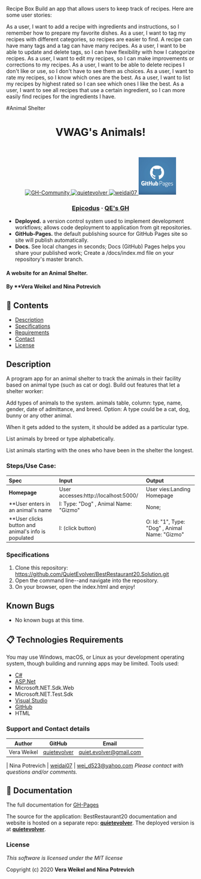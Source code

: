Recipe Box
Build an app that allows users to keep track of recipes. Here are some user stories:

As a user, I want to add a recipe with ingredients and instructions, so I remember how to prepare my favorite dishes.
As a user, I want to tag my recipes with different categories, so recipes are easier to find. A recipe can have many tags and a tag can have many recipes.
As a user, I want to be able to update and delete tags, so I can have flexibility with how I categorize recipes.
As a user, I want to edit my recipes, so I can make improvements or corrections to my recipes.
As a user, I want to be able to delete recipes I don't like or use, so I don't have to see them as choices.
As a user, I want to rate my recipes, so I know which ones are the best.
As a user, I want to list my recipes by highest rated so I can see which ones I like the best.
As a user, I want to see all recipes that use a certain ingredient, so I can more easily find recipes for the ingredients I have.

#Animal Shelter

<h1 align="center">VWAG's Animals!
  <a href="https://github.com/QuietEvolver/BestRestaurant20">     
  </a>
</h1>

<p align="center">
  <strong></strong><br>
</p>

<p align="center">

  <a href="https://github.blog/category/community/">
    <img src="https://github.blog/wp-content/uploads/2019/01/Community@2x.png" width=100px alt="GH-Community" />
  </a>
  <a href="https://github.com/quietevolver/BestRestaurant20.Solution.git">
    <img src="https://avatars2.githubusercontent.com/u/55602501?s=460&v=4" width=100px alt="quietevolver" />
  </a>
  <a href="ttps://github.com/potrebichka/RecipeBox.Solution.git">
    <img src="https://avatars2.githubusercontent.com/u/32409475?s=460&v=4" width=100px alt="weidai07" />
  </a>
  <a href="https://github.blog/2016-08-22-publish-your-project-documentation-with-github-pages/">
    <img src="https://raw.githubusercontent.com/github/explore/80688e429a7d4ef2fca1e82350fe8e3517d3494d/collections/github-pages-examples/github-pages-examples.png" width=100px alt="gh-pages" />
  </a>
</p>

<h3 align="center">

  [Epicodus](https://www.epicodus.com/)
  <span> · </span>
  [QE's GH](https://github.com/QuietEvolver/BestRestaurant20.Solution.git)

</h3>

- **Deployed.** a version control system used to implement development workflows; allows code deployment to application from git repositories.
- **GitHub-Pages.** the default publishing source for GitHub Pages site so site will publish automatically.
- **Docs.** See local changes in seconds; Docs (GitHub) Pages helps you share your published work; Create a /docs/index.md file on your repository's master branch.


#### A website for an Animal Shelter.

#### By **Vera Weikel and Nina Potrevich
## 🎉 Contents

- [Description](#-description)
- [Specifications](#-specifications)
- [Requirements](#-epicodus)
- [Contact](#-contact)
- [License](#-license)

## Description
A program app for an animal shelter to track the animals in their facility based on animal type (such as cat or dog). Build out features that let a shelter worker:

Add types of animals to the system. animals table, column: type, name, gender, date of admittance, and breed. Option: A type could be a cat, dog, bunny or any other animal.

When it gets added to the system, it should be added as a particular type.

List animals by breed or type alphabetically.

List animals starting with the ones who have been in the shelter the longest.

### Steps/Use Case:
| Spec | Input | Output |
| :-------------     | :------------ | :------------- |
| **Homepage** | User accesses:http://localhost:5000/| User vies:Landing Homepage |
| **User enters in an animal's name | I: Type: "Dog" , Animal Name: "Gizmo" | None;|
| **User clicks button and animal's info is populated | I: (click button) | O: Id: "1", Type: "Dog" , Animal Name: "Gizmo"|

### Specifications

1. Clone this repository: https://github.com/QuietEvolver/BestRestaurant20.Solution.git
2. Open the command line--and navigate into the repository.
3. On your browser, open the index.html and enjoy!

## Known Bugs
* No known bugs at this time.

## 📋 Technologies Requirements
 You may use Windows, macOS, or Linux as your development operating system, though building and running apps may be limited.
 Tools used:  
* [C#](https://docs.microsoft.com/en-us/dotnet/csharp/)
* [ASP.Net](https://dotnet.microsoft.com/apps/aspnet)
* Microsoft.NET.Sdk.Web
* Microsoft.NET.Test.Sdk
* [Visual Studio](https://www.visualstudiocommunity.com)
* [GitHub](https://www.github.com)
* HTML
 
### Support and Contact details
| Author | GitHub | Email |
|--------|:------:|:-----:|
| Vera Weikel | [quietevolver](https://github.com/quietevolver) |  [quiet.evolver@gmail.com](mailto:quietevolver@gmail.com)

| Nina Potrevich | [weidai07](https://github.com/weidai07) |  [wei_d523@yahoo.com](mailto:wei_d523@yahoo.com)
_Please contact with questions and/or comments._


## 📖 Documentation

The full documentation for [GH-Pages](https://github.blog/2016-08-22-publish-your-project-documentation-with-github-pages/)

The source for the application: BestRestaurant20 documentation and website is hosted on a separate repo: [**quietevolver**][repo-website]. The deployed version is at [**quietevolver**](https://quietevolver.github.io/BestRestaurant20.Solution/).

[docs]: https://github.com/QuietEvolver/BestRestaurant20.Solution.git
[repo-website]: https://github.com/QuietEvolver/BestRestaurant20.Solution.git


### License

*This software is licensed under the MIT license*

Copyright (c) 2020 **Vera Weikel and Nina Potrevich**

